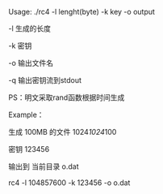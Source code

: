 Usage: ./rc4 -l lenght(byte) -k key -o output

  -l 生成的长度

  -k 密钥

  -o 输出文件名

  -q 输出密钥流到stdout

PS：明文采取rand函数根据时间生成


Example：

  生成 100MB 的文件 1024*1024*100

  密钥 123456

  输出到 当前目录 o.dat

  rc4 -l 104857600 -k 123456 -o o.dat
